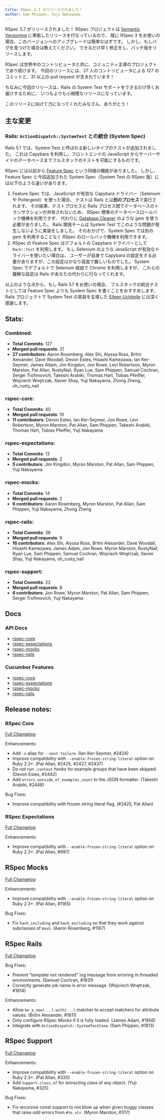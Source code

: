 ```yaml
---
title: RSpec 3.7 がリリースされました！
author: Sam Phippen, Yuji Nakayama
---
```


RSpec 3.7 がリリースされました！
RSpec プロジェクトは [Semantic Versioning](http://semver.org/) に準拠したリリースを行なっているので、
既に RSpec 3 をお使いの場合、このバージョンへのアップグレードは簡単なはずです。
しかし、もしバグを見つけた場合は教えてください。
できるだけ早く修正をし、パッチ版をリリースします。

RSpec は世界中のコントリビュータと共に、コミュニティ主導のプロジェクトであり続けます。
今回のリリースには、27 人のコントリビュータによる 127 のコミットと、31 以上の pull request が含まれています！

ちなみに今回のリリースは、Rails の System Test サポートをできるだけ早くお届けするために、
いつもよりも小規模なリリースになっています。

このリリースに向けて力になってくれたみなさん、ありがとう！

## 主な変更

### Rails: `ActionDispatch::SystemTest` との統合 (System Spec)

Rails 5.1 では、System Test と呼ばれる新しいタイプのテストが追加されました。
これは Capybara を利用し、フロントエンドの JavaScript からサーバーサイドのデータベースまでフルスタックのテストを可能にするものです。

RSpec には以前から [Feature Spec](https://relishapp.com/rspec/rspec-rails/docs/feature-specs/feature-spec) という同様の機能がありました。
しかし、Feature Spec と今回追加された System Spec（System Test の RSpec 版）には以下のような違いがあります。

1. Feature Spec では、JavaScript が有効な Capybara ドライバー（Selenium や Poltergeist）を使った場合、
   テストは Rails とは**別のプロセス**で実行されます。
   その結果、テストプロセスと Rails プロセス間でデータベースのトランザクションが共有されないため、
   RSpec 標準のデータベースロールバック機構を利用できず、
   代わりに [Database Cleaner](https://github.com/DatabaseCleaner/database_cleaner) のような gem を使う必要がありました。
   Rails 開発チームは System Test でこのような問題が発生しないように実装をしました。
   そのおかげで、System Spec では別の gem を利用することなく RSpec のロールバック機構を利用できます。
2. RSpec の Feature Spec はデフォルトの Capybara ドライバーとして `Rack::Test` を利用します。
   もし Selenium のような JavaScript が有効なドライバーを使いたい場合は、
   ユーザーが自身で Capybara の設定をする必要がありますが、この設定はかなり高度で難しいものでした。
   System Spec でデフォルトで Selenium 経由で Chrome を利用しますが、
   これらの難解な設定は Rails があなたの代わりに行なってくれます。

以上のような点から、もし Rails 5.1 をお使いの場合、
フルスタックの統合テストとしては Feature Spec よりも System Spec を書くことをおすすめします。
Rails プロジェクトで System Test の実装を主導した [Eileen Uchitelle](https://twitter.com/eileencodes) には深く感謝します。

## Stats:

### Combined:

* **Total Commits**: 127
* **Merged pull requests**: 31
* **27 contributors**: Aaron Rosenberg, Alex Shi, Alyssa Ross, Britni Alexander, Dave Woodall, Devon Estes, Hisashi Kamezawa, Ian Ker-Seymer, James Adam, Jim Kingdon, Jon Rowe, Levi Robertson, Myron Marston, Pat Allan, RustyNail, Ryan Lue, Sam Phippen, Samuel Cochran, Sergei Trofimovich, Takeshi Arabiki, Thomas Hart, Tobias Pfeiffer, Wojciech Wnętrzak, Xavier Shay, Yuji Nakayama, Zhong Zheng, oh_rusty_nail

### rspec-core:

* **Total Commits**: 40
* **Merged pull requests**: 10
* **11 contributors**: Devon Estes, Ian Ker-Seymer, Jon Rowe, Levi Robertson, Myron Marston, Pat Allan, Sam Phippen, Takeshi Arabiki, Thomas Hart, Tobias Pfeiffer, Yuji Nakayama

### rspec-expectations:

* **Total Commits**: 13
* **Merged pull requests**: 2
* **5 contributors**: Jim Kingdon, Myron Marston, Pat Allan, Sam Phippen, Yuji Nakayama

### rspec-mocks:

* **Total Commits**: 14
* **Merged pull requests**: 2
* **6 contributors**: Aaron Rosenberg, Myron Marston, Pat Allan, Sam Phippen, Yuji Nakayama, Zhong Zheng

### rspec-rails:

* **Total Commits**: 38
* **Merged pull requests**: 9
* **16 contributors**: Alex Shi, Alyssa Ross, Britni Alexander, Dave Woodall, Hisashi Kamezawa, James Adam, Jon Rowe, Myron Marston, RustyNail, Ryan Lue, Sam Phippen, Samuel Cochran, Wojciech Wnętrzak, Xavier Shay, Yuji Nakayama, oh_rusty_nail

### rspec-support:

* **Total Commits**: 22
* **Merged pull requests**: 8
* **6 contributors**: Jon Rowe, Myron Marston, Pat Allan, Sam Phippen, Sergei Trofimovich, Yuji Nakayama

## Docs

### API Docs

* [rspec-core](/documentation/3.7/rspec-core/)
* [rspec-expectations](/documentation/3.7/rspec-expectations/)
* [rspec-mocks](/documentation/3.7/rspec-mocks/)
* [rspec-rails](/documentation/3.7/rspec-rails/)

### Cucumber Features

* [rspec-core](http://relishapp.com/rspec/rspec-core)
* [rspec-expectations](http://relishapp.com/rspec/rspec-expectations)
* [rspec-mocks](http://relishapp.com/rspec/rspec-mocks)
* [rspec-rails](http://relishapp.com/rspec/rspec-rails)

## Release notes:

### RSpec Core
[Full Changelog](http://github.com/rspec/rspec-core/compare/v3.6.0...v3.7.0)

Enhancements:

* Add `-n` alias for `--next-failure`. (Ian Ker-Seymer, #2434)
* Improve compatibility with `--enable-frozen-string-literal` option
  on Ruby 2.3+. (Pat Allan, #2425, #2427, #2437)
* Do not run `:context` hooks for example groups that have been skipped.
  (Devon Estes, #2442)
* Add `errors_outside_of_examples_count` to the JSON formatter.
  (Takeshi Arabiki, #2448)

Bug Fixes:

* Improve compatibility with frozen string literal flag. (#2425, Pat Allan)

### RSpec Expectations
[Full Changelog](http://github.com/rspec/rspec-expectations/compare/v3.6.0...v3.7.0)

Enhancements:

* Improve compatibility with `--enable-frozen-string-literal` option
  on Ruby 2.3+. (Pat Allan, #997)

## RSpec Mocks
[Full Changelog](http://github.com/rspec/rspec-mocks/compare/v3.6.0...v3.7.0)

Enhancements:

* Improve compatibility with `--enable-frozen-string-literal` option
  on Ruby 2.3+. (Pat Allan, #1165)

Bug Fixes:

* Fix `hash_including` and `hash_excluding` so that they work against
  subclasses of `Hash`. (Aaron Rosenberg, #1167)

## RSpec Rails
[Full Changelog](http://github.com/rspec/rspec-rails/compare/v3.6.0...v3.7.0)

Bug Fixes:

* Prevent "template not rendered" log message from erroring in threaded
  environments. (Samuel Cochran, #1831)
* Correctly generate job name in error message. (Wojciech Wnętrzak, #1814)

Enhancements:

* Allow `be_a_new(...).with(...)` matcher to accept matchers for
  attribute values. (Britni Alexander, #1811)
* Only configure RSpec Mocks if it is fully loaded. (James Adam, #1856)
* Integrate with `ActionDispatch::SystemTestCase`. (Sam Phippen, #1813)

## RSpec Support
[Full Changelog](http://github.com/rspec/rspec-support/compare/v3.6.0...v3.7.0)

Enhancements:

* Improve compatibility with `--enable-frozen-string-literal` option
  on Ruby 2.3+. (Pat Allan, #320)
* Add `Support.class_of` for extracting class of any object.
  (Yuji Nakayama, #325)

Bug Fixes:

* Fix recursive const support to not blow up when given buggy classes
  that raise odd errors from `#to_str`. (Myron Marston, #317)
